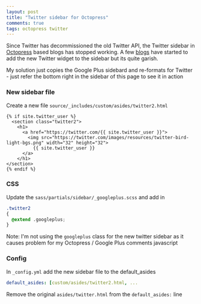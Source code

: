 ```yaml
---
layout: post
title: "Twitter sidebar for Octopress"
comments: true
tags: octopress twitter
---
```

Since Twitter has decommissioned the old Twitter API, the Twitter sidebar in [Octopress](http://octopress.org) based blogs has stopped working. 
A few [blogs](http://blog.jmac.org/blog/2013/03/30/putting-twitter-back-into-octopress/) have started to add the new Twitter widget to the sidebar but its quite garish.

My solution just copies the Google Plus sidebard and re-formats for Twitter - just refer the bottom right in the sidebar of this page to see it in action

### New sidebar file

Create a new file `source/_includes/custom/asides/twitter2.html` 

``` liquid
{% if site.twitter_user %}
  <section class="twitter2">
    <h1>
      <a href="https://twitter.com/{{ site.twitter_user }}">
        <img src="https://twitter.com/images/resources/twitter-bird-light-bgs.png" width="32" height="32">
          {{ site.twitter_user }}
      </a>
    </h1>
</section>
{% endif %}
```
### CSS

Update the `sass/partials/sidebar/_googleplus.scss` and add in 

``` css
.twitter2
{
  @extend .googleplus;
}
```

Note: I'm not using the `googleplus` class for the new twitter sidebar as it causes problem for my Octopress / Google Plus comments javascript

### Config

In `_config.yml` add the new sidebar file to the default_asides

``` yaml
default_asides: [custom/asides/twitter2.html, ...
```

Remove the original `asides/twitter.html` from the `default_asides:` line
